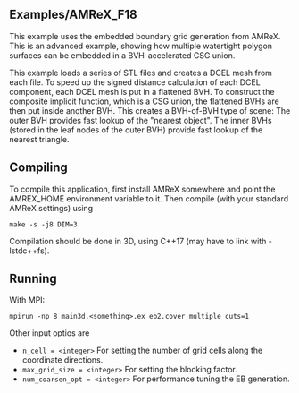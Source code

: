 Examples/AMReX_F18
------------------

This example uses the embedded boundary grid generation from AMReX.
This is an advanced example, showing how multiple watertight polygon surfaces can be embedded in a BVH-accelerated CSG union.

This example loads a series of STL files and creates a DCEL mesh from each file.
To speed up the signed distance calculation of each DCEL component, each DCEL mesh is put in a flattened BVH.
To construct the composite implicit function, which is a CSG union, the flattened BVHs are then put inside another BVH.
This creates a BVH-of-BVH type of scene:
The outer BVH provides fast lookup of the "nearest object".
The inner BVHs (stored in the leaf nodes of the outer BVH) provide fast lookup of the nearest triangle. 

Compiling
---------

To compile this application, first install AMReX somewhere and point the AMREX_HOME environment variable to it.
Then compile (with your standard AMReX settings) using

    make -s -j8 DIM=3

Compilation should be done in 3D, using C++17 (may have to link with -lstdc++fs).  

Running
-------

With MPI:

    mpirun -np 8 main3d.<something>.ex eb2.cover_multiple_cuts=1

Other input optios are

* `n_cell = <integer>` For setting the number of grid cells along the coordinate directions.
* `max_grid_size = <integer>` For setting the blocking factor.
* `num_coarsen_opt = <integer>` For performance tuning the EB generation.
